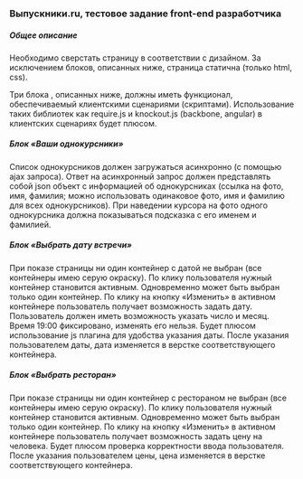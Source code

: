 ### Выпускники.ru, тестовое задание front-end разработчика

##### Общее описание
Необходимо сверстать страницу в соответствии с дизайном. За исключением блоков, описанных ниже, страница статична (только html, css).

Три блока , описанных ниже, должны иметь функционал, обеспечиваемый клиентскими сценариями (скриптами). Использование таких библиотек как require.js и knockout.js (backbone, angular) в клиентских сценариях будет плюсом. 

##### Блок «Ваши однокурсники»
Список однокурсников должен загружаться асинхронно (с помощью ajax запроса). Ответ на асинхронный запрос должен представлять собой json объект с информацией об однокурсниках (ссылка на фото, имя, фамилия; можно использовать одинаковое фото, имя и фамилию для всех однокурсников). При наведении курсора на фото одного однокурсника должна показываться подсказка с его именем и фамилией.


##### Блок «Выбрать дату встречи»
При показе страницы ни один контейнер с датой не выбран (все контейнеры имею серую окраску). По клику пользователя нужный контейнер становится активным. Одновременно может быть выбран только один контейнер. По клику на кнопку «Изменить» в активном контейнере пользователь получает возможность задать дату. Пользователь должен иметь возможность указать число и месяц. Время 19:00 фиксировано, изменять его нельзя. Будет плюсом использование js плагина для удобства указания даты. После указания пользователем даты, дата изменяется в верстке соответствующего контейнера.

##### Блок «Выбрать ресторан»
При показе страницы ни один контейнер с рестораном не выбран (все контейнеры имею серую окраску). По клику пользователя нужный контейнер становится активным. Одновременно может быть выбран только один контейнер. По клику на кнопку «Изменить» в активном контейнере пользователь получает возможность задать цену на человека. Будет плюсом проверка корректности ввода пользователя. После указания пользователем цены, цена изменяется в верстке соответствующего контейнера.
